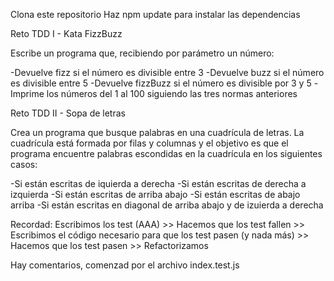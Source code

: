 Clona este repositorio
Haz npm update para instalar las dependencias

Reto TDD I - Kata FizzBuzz

Escribe un programa que, recibiendo por parámetro un número:

-Devuelve fizz si el número es divisible entre 3
-Devuelve buzz si el número es divisible entre 5
-Devuelve fizzBuzz si el número es divisible por 3 y 5
-Imprime los números del 1 al 100 siguiendo las tres normas anteriores

Reto TDD II - Sopa de letras

Crea un programa que busque palabras en una cuadrícula de letras. La cuadrícula está formada por filas y columnas y el objetivo 
es que el programa encuentre palabras escondidas en la cuadrícula en los siguientes casos:

-Si están escritas de iquierda a derecha
-Si están escritas de derecha a izquierda
-Si están escritas de arriba abajo
-Si están escritas de abajo arriba
-Si están escritas en diagonal de arriba abajo y de izuierda a derecha

Recordad: Escribimos los test (AAA) >> Hacemos que los test fallen >> Escribimos el código necesario para que los test pasen (y nada más)
          >> Hacemos que los test pasen >> Refactorizamos


Hay comentarios, comenzad por el archivo index.test.js
